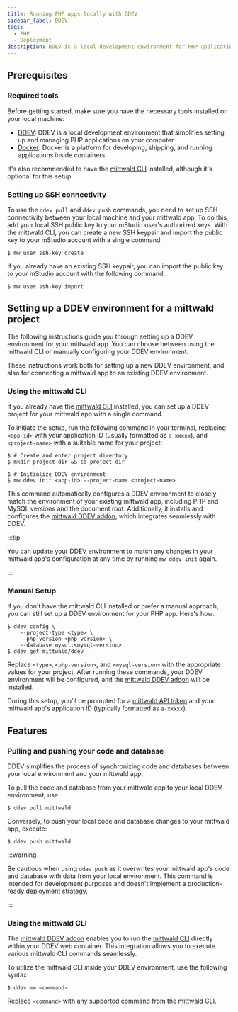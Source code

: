 ```yaml
---
title: Running PHP apps locally with DDEV
sidebar_label: DDEV
tags:
  - PHP
  - Deployment
description: DDEV is a local development environment for PHP applications. It provides an easy way to run PHP apps locally, facilitating development and testing.
---
```


## Prerequisites

### Required tools

Before getting started, make sure you have the necessary tools installed on your local machine:

- [DDEV](https://ddev.readthedocs.io/en/stable/): DDEV is a local development environment that simplifies setting up and managing PHP applications on your computer.
- [Docker](https://www.docker.com/): Docker is a platform for developing, shipping, and running applications inside containers.

It's also recommended to have the [mittwald CLI][cli] installed, although it's optional for this setup.

### Setting up SSH connectivity

To use the `ddev pull` and `ddev push` commands, you need to set up SSH connectivity between your local machine and your mittwald app. To do this, add your local SSH public key to your mStudio user's authorized keys. With the mittwald CLI, you can create a new SSH keypair and import the public key to your mStudio account with a single command:

```shell-session
$ mw user ssh-key create
```

If you already have an existing SSH keypair, you can import the public key to your mStudio account with the following command:

```shell-session
$ mw user ssh-key import
```

## Setting up a DDEV environment for a mittwald project

The following instructions guide you through setting up a DDEV environment for your mittwald app. You can choose between using the mittwald CLI or manually configuring your DDEV environment.

These instructions work both for setting up a new DDEV environment, and also for connecting a mittwald app to an existing DDEV environment.

### Using the mittwald CLI

If you already have the [mittwald CLI][cli] installed, you can set up a DDEV project for your mittwald app with a single command.

To initiate the setup, run the following command in your terminal, replacing `<app-id>` with your application ID (usually formatted as `a-xxxxx`), and `<project-name>` with a suitable name for your project:

```shell-session
$ # Create and enter project directory
$ mkdir project-dir && cd project-dir

$ # Initialize DDEV environment
$ mw ddev init <app-id> --project-name <project-name>
```

This command automatically configures a DDEV environment to closely match the environment of your existing mittwald app, including PHP and MySQL versions and the document root. Additionally, it installs and configures the [mittwald DDEV addon][ddev-addon], which integrates seamlessly with DDEV.

:::tip

You can update your DDEV environment to match any changes in your mittwald app's configuration at any time by running `mw ddev init` again.

:::

### Manual Setup

If you don't have the mittwald CLI installed or prefer a manual approach, you can still set up a DDEV environment for your PHP app. Here's how:

```shell-session
$ ddev config \
    --project-type <type> \
    --php-version <php-version> \
    --database mysql:<mysql-version>
$ ddev get mittwald/ddev
```

Replace `<type>`, `<php-version>`, and `<mysql-version>` with the appropriate values for your project. After running these commands, your DDEV environment will be configured, and the [mittwald DDEV addon][ddev-addon] will be installed.

During this setup, you'll be prompted for a [mittwald API token][apitoken] and your mittwald app's application ID (typically formatted as `a-xxxxx`).

## Features

### Pulling and pushing your code and database

DDEV simplifies the process of synchronizing code and databases between your local environment and your mittwald app.

To pull the code and database from your mittwald app to your local DDEV environment, use:

```shell-session
$ ddev pull mittwald
```

Conversely, to push your local code and database changes to your mittwald app, execute:

```shell-session
$ ddev push mittwald
```

:::warning

Be cautious when using `ddev push` as it overwrites your mittwald app's code and database with data from your local environment. This command is intended for development purposes and doesn't implement a production-ready deployment strategy.

:::

### Using the mittwald CLI

The [mittwald DDEV addon][ddev-addon] enables you to run the [mittwald CLI][cli] directly within your DDEV web container. This integration allows you to execute various mittwald CLI commands seamlessly.

To utilize the mittwald CLI inside your DDEV environment, use the following syntax:

```shell-session
$ ddev mw <command>
```

Replace `<command>` with any supported command from the mittwald CLI.

[cli]: /docs/v2/api/sdks/cli
[apitoken]: /docs/v2/api/intro
[ddev-addon]: https://github.com/mittwald/ddev
